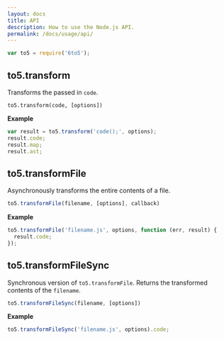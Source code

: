 ```yaml
---
layout: docs
title: API
description: How to use the Node.js API.
permalink: /docs/usage/api/
---
```



```javascript
var to5 = require('6to5');
```

## to5.transform

Transforms the passed in `code`.

```
to5.transform(code, [options])
```

**Example**

```js
var result = to5.transform('code();', options);
result.code;
result.map;
result.ast;
```

## to5.transformFile

Asynchronously transforms the entire contents of a file.

```js
to5.transformFile(filename, [options], callback)
```

**Example**

```js
to5.transformFile('filename.js', options, function (err, result) {
  result.code;
});
```

## to5.transformFileSync

Synchronous version of `to5.transformFile`. Returns the transformed contents of
the `filename`.

```js
to5.transformFileSync(filename, [options])
```

**Example**

```js
to5.transformFileSync('filename.js', options).code;
```
